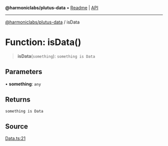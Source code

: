 **@harmoniclabs/plutus-data** • [Readme](../README.md) \| [API](../globals)

***

[@harmoniclabs/plutus-data](../README.md) / isData

# Function: isData()

> **isData**(`something`): `something is Data`

## Parameters

• **something**: `any`

## Returns

`something is Data`

## Source

[Data.ts:21](https://github.com/HarmonicLabs/plutus-data/blob/911664c/src/Data.ts#L21)

